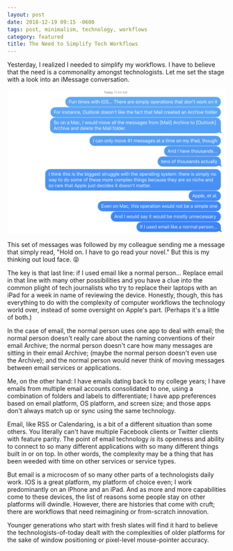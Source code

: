 ```yaml
---
layout: post
date: 2018-12-19 09:15 -0600
tags: post, minimalism, technology, workflows
category: featured
title: The Need to Simplify Tech Workflows
---
```


Yesterday, I realized I needed to simplify my workflows. I have to believe that the need is a commonality amongst technologists. Let me set the stage with a look into an iMessage conversation.

![](/assets/img/2018-12-19.jpg)

This set of messages was followed by my colleague sending me a message that simply read, "Hold on. I have to go read your novel." But this is my thinking out loud face. 😝

The key is that last line: if I used email like a normal person... Replace email in that line with many other possibilities and you have a clue into the common plight of tech journalists who try to replace their laptops with an iPad for a week in name of reviewing the device. Honestly, though, this has everything to do with the complexity of computer workflows the technology world over, instead of some oversight on Apple's part. (Perhaps it's a little of both.)

In the case of email, the normal person uses one app to deal with email; the normal person doesn't really care about the naming conventions of their email Archive; the normal person doesn't care how many messages are sitting in their email Archive; (maybe the normal person doesn't even use the Archive); and the normal person would never think of moving messages between email services or applications.

Me, on the other hand: I have emails dating back to my college years; I have emails from multiple email accounts consolidated to one, using a combination of folders and labels to differentiate; I have app preferences based on email platform, OS platform, and screen size; and those apps don't always match up or sync using the same technology.

Email, like RSS or Calendaring, is a bit of a different situation than some others. You literally can't have multiple Facebook clients or Twitter clients with feature parity. The point of email technology _is_ its openness and ability to connect to so many different applications with so many different things built in or on top. In other words, the complexity may be a thing that has been weeded with time on other services or service types.

But email is a microcosm of so many other parts of a technologists daily work. IOS is a great platform, my platform of choice even; I work predominantly on an iPhone and an iPad. And as more and more capabilities come to these devices, the list of reasons some people stay on other platforms will dwindle. However, there are histories that come with cruft; there are workflows that need reimagining or from-scratch innovation. 

Younger generations who start with fresh slates will find it hard to believe the technologists-of-today dealt with the complexities of older platforms for the sake of window positioning or pixel-level mouse-pointer accuracy.
